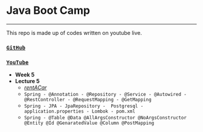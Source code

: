# Java Boot Camp 
---
This repo is made up of codes written on youtube live.

### [`GitHub`](https://github.com/huseyinidin/KodlamaioJava2022)
### [`YouTube`](https://www.youtube.com/watch?v=7Qqb4IyULmo)
 - **Week 5**
 - **Lecture 5**
	 - [*rentACar*](https://github.com/huseyinidin/KodlamaioJava2022/tree/main/week5/campSpring/rentACar/src/main/java/kodlama/io/rentACar)
	 - `Spring - @Annotation - @Repository - @Service - @Autowired - @RestController - @RequestMapping - @GetMapping`
	 - `Spring - JPA - JpaRepository -  Postgresql - application.properties - Lombok - pom.xml`
	 - `Spring - @Table @Data @AllArgsConstructor @NoArgsConstructor @Entity @Id @GenaratedValue @Column @PostMapping`